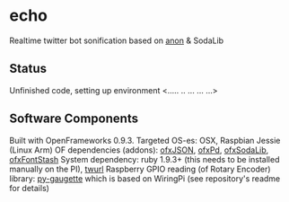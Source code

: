 # echo
Realtime twitter bot sonification based on [anon](https://github.com/edsu/anon) &amp; SodaLib

## Status
Unfinished code, setting up environment <.....    .. ... ...  ...>

## Software Components
Built with OpenFrameworks 0.9.3. Targeted OS-es: OSX, Raspbian Jessie (Linux Arm)
OF dependencies (addons): [ofxJSON](https://github.com/jefftimesten/ofxJSON), [ofxPd](https://github.com/danomatika/ofxPd), [ofxSodaLib](https://github.com/stc/ofxSodaLib), [ofxFontStash](https://github.com/armadillu/ofxFontStash)
System dependency: ruby 1.9.3+ (this needs to be installed manually on the PI), [twurl](https://github.com/twitter/twurl)
Raspberry GPIO reading (of Rotary Encoder) library: [py-gaugette](https://github.com/guyc/py-gaugette) which is based on WiringPi (see repository's readme for details)